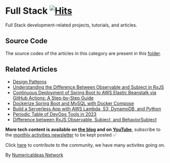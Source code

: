 # Full Stack&nbsp;[![Hits](https://hits.seeyoufarm.com/api/count/incr/badge.svg?url=https%3A%2F%2Fgithub.com%2Fnumerica-ideas%2Fcommunity%2Ftree%2Fmaster%2Ffull-stack&count_bg=%2379C83D&title_bg=%23555555&icon=&icon_color=%23E7E7E7&title=hits&edge_flat=false)](https://numericaideas.com/blog/category/tech/full-stack/)

Full Stack development-related projects, tutorials, and articles.

## Source Code
The source codes of the articles in this category are present in this [folder](./).

## Related Articles
<!-- TAG-POSTS-LIST:START -->
- [Design Patterns](https://numericaideas.com/blog/design-patterns/)
- [Understanding the Difference Between Observable and Subject in RxJS](https://numericaideas.com/blog/difference-between-observable-and-subject-in-rxjs/)
- [Continuous Deployment of Spring Boot to AWS Elastic Beanstalk via GitHub Actions: A Step-by-Step Guide](https://numericaideas.com/blog/cd-springboot-aws-eb-github-actions/)
- [Dockerize Spring Boot and MySQL with Docker Compose](https://numericaideas.com/blog/docker-compose-springboot-mysql/)
- [Build a Serverless App with AWS Lambda, S3, DynamoDB, and Python](https://numericaideas.com/blog/aws-serverless-web-application/)
- [Periodic Table of DevOps Tools in 2023](https://numericaideas.com/blog/devops-periodic-table/)
- [Difference between RxJS Observable, Subject, and BehaviorSubject](https://numericaideas.com/blog/difference-between-rxjs-observable-subject-and-behaviorsubject/)
<!-- TAG-POSTS-LIST:END -->

**More tech content is available on [the blog](https://numericaideas.com/blog/) and on [YouTube](https://www.youtube.com/@numericaideas/channels?sub_confirmation=1)**, subscribe to the [monthly activities newsletter](https://numericaideas.com/blog/category/news/) to be kept posted ✅

Click [here](https://numericaideas.com/#activities) to contribute to the community, we have many activites going on.

By [NumericaIdeas Network](https://numericaideas.com)
